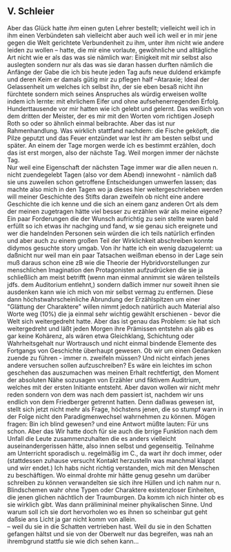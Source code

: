 ## V. Schleier 
Aber das Glück hatte *ihm* einen guten Lehrer bestellt; vielleicht weil ich in ihm einen Verbündeten sah vielleicht aber auch weil ich weil er in mir jene gegen die Welt gerichtete Verbundenheit zu ihm, unter ihm nicht wie andere leiden zu wollen – hatte, die mir eine vorlaute, gewöhnliche und alltägliche Art nicht wie er als das was sie nämlich war: Einigkeit mit mir selbst also auslegten sondern nur als das was sie daran hassen durften nämlich die Anfänge der Gabe die ich bis heute jeden Tag aufs neue duldend erkämpfe und deren Keim er damals gütig mir zu pflegen half –Ataraxie; Ideal der Gelassenheit um welches ich selbst ihn, der sie eben besaß nicht ihn fürchtete sondern mich seines Anspruches als würdig erweisen wollte indem ich lernte: mit ehrlichem Eifer und ohne aufsehenerregenden Erfolg. Hunderttausende vor mir hatten wie ich gelebt und gelernt. Das weißich von dem dritten der Meister, der es mir mit den Worten vom richtigen Joseph Roth so oder so ähnlich einmal beibrachte. Aber das ist nur Rahmenhandlung. Was wirklich stattfand nachdem: die Fische geköpft, die Pilze geputzt und das Feuer entzündet war lest ihr am besten selbst und später. An einem der Tage morgen werde ich es bestimmt erzählen, doch das ist erst morgen, also der nächste Tag. Weil morgen immer der nächste Tag.   
Nur weil eine Eigenschaft der nächsten Tage immer war die allen neuen n. nicht zuendegelebt Tagen (also vor dem Abend) innewohnt - nämlich daß sie uns zuweilen schon getroffene Entscheidungen umwerfen lassen; das machte also mich in den Tagen wo ja dieses hier weitergeschrieben werden will meiner Geschichte des Stifts daran zweifeln ob nicht eine andere Geschichte die ich kenne und die sich an einem ganz anderen Ort als dem der meinen zugetragen hätte viel besser zu erzählen wär als meine eigene? Ein paar Forderungen die der Wunsch aufrichtig zu sein stellte waren bald erfüllt so ich etwas ihr nachging und fand, w sie genau sich ereignete und wer die handelnden Personen sein würden die ich teils natürlich erfinden und aber auch zu einem großen Teil der Wirklichkeit abschreiben konnte didymos gesuchte story umgab. Von ihr hatte ich ein wenig dazugelernt: ua daßnicht nur weil man ein paar Tatsachen weißman ebenso in der Lage sein muß daraus schon eine zB wie die Theorie der Hybridvorstellungen zur menschlichen Imagination den Protagonisten aufzudrücken die sie ja schließlich am meist betrifft (wenn man einmal annimmt sie wären teilsteils jdfs. dem Auditorium entlehnt,) sondern daßich immer nur soweit ihnen sie ausdenken kann wie ich mich von mir selbst vermag zu entfernen. Diese dann höchstwahrscheinliche Abrundung der Erzählspitzen um einer &quot;Glättung der Charaktere&quot; willen nimmt jedoch natürlich auch Material also Worte weg (10%) die ja einmal sehr wichtig gewählt erschienen - bevor die Welt sich weitergedreht hatte. Aber das ist genau das Problem: sie hat sich weitergedreht und läßt jeden Morgen ihre Prämissen entstehn als gäb es gar keine Kohärenz, als wären etwa Gleichklang, Schichtung oder Wahrheitsgehalt nur Wortrausch und nicht einmal bindende Elemente des Fortgangs von Geschichte überhaupt gewesen. Ob wir um einen Gedanken zuende zu führen - immer n. zweifeln müssen? Und nicht einfach jenes andere versuchen sollen aufzuschreiben? Es wäre ein leichtes im schon geschehen das auszumachen was meinen Erhalt rechtfertigt, den Moment der absoluten Nähe sozusagen von Erzähler und fiktivem Auditrium, welches mit der ersten Initiante entsteht. Aber davon wollen wir nicht mehr reden sondern von dem was nach dem passiert ist, nachdem wir uns endlich von dem Friedberger getrennt hatten. Denn daßwas gewesen ist, stellt sich jetzt nicht mehr als Frage, höchstens jenen, die so stumpf warn in der Folge nicht den Paradigmenwechsel wahrnehmen zu können. Mögen fragen: Bin ich blind gewesen? und eine Antwort müßte lauten: Für uns schon. Aber das Wir hatte doch für sie auch die brrige Funktion nach dem Unfall die Leute zusammenzuhalten die es anders vielleicht auseinandergerissen hätte, also innen selbst und gegenseitig. Teilnahme am Unterricht sporadisch u. regelmäßig im C., da wart ihr doch immer, oder (stattdessen zuhause versucht Kontakt herzustelln was manchmal klappt und wirr endet.) Ich habs nicht richtig verstanden, mich mit den Menschen zu beschäftigen. Wo einmal drohte mir hätte genug gesehn um darüber schreiben zu können verwandelten sie sich ihre Hüllen und ich nahm nur n. Blindschemen wahr ohne Typen oder Charaktere existenzloser Einheiten, die jenen glichen nächtlich der Traumburgen. Da komm ich nich hinter ob es sie wirklich gibt. Was dann prälimininal meiner phyikalischen Sinne. Und warum soll ich sie dort hervorholen wo es ihnen so scheinbar gut geht daßsie ans Licht ja gar nicht komm von allein.   
– weil du sie in die Schatten vertrieben hast. Weil du sie in den Schatten gefangen hältst und sie von der Oberwelt nur das begreifen, was nah an ihrembgrund stattfu sie wie dich sehen kann...   
